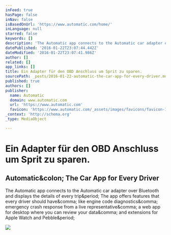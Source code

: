 ```yaml
---
inFeed: true
hasPage: false
inNav: false
isBasedOnUrl: 'https://www.automatic.com/home/'
inLanguage: null
starred: false
keywords: []
description: 'The Automatic app connects to the Automatic car adapter over Bluetooth and displays the details of every trip. The app offers features that every driver should have, like engine code diagnostics, emergency crash response from a live representative, a web app for desktop where you can review your data, and extensions for Apple Watch and Pebble.'
datePublished: '2016-01-22T23:07:44.442Z'
dateModified: '2016-01-22T23:07:41.986Z'
author: []
related: []
app_links: []
title: Ein Adapter für den OBD Anschluss um Sprit zu sparen.
sourcePath: _posts/2016-01-22-automatic-the-car-app-for-every-driver.md
published: true
authors: []
publisher:
  name: Automatic
  domain: www.automatic.com
  url: 'https://www.automatic.com'
  favicon: 'https://www.automatic.com/_assets/images/favicons/favicon-192x192-0e2ea55c.png'
_context: 'http://schema.org'
_type: MediaObject

---
```

# Ein Adapter für den OBD Anschluss um Sprit zu sparen.

<article style=""><h1>Automatic&amp;colon; The Car App for Every Driver</h1><p>The Automatic app connects to the Automatic car adapter over Bluetooth and displays the details of every trip&amp;period; The app offers features that every driver should have&amp;comma; like engine code diagnostics&amp;comma; emergency crash response from a live representative&amp;comma; a web app for desktop where you can review your data&amp;comma; and extensions for Apple Watch and Pebble&amp;period;</p><img src="http://www.automatic.com/_assets/images/externals/facebook/automatic-default-22404f0a.jpg" /></article>